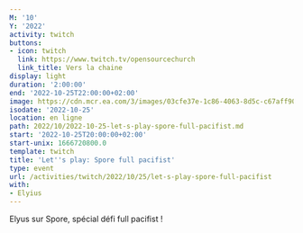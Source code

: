 ```yaml
---
M: '10'
Y: '2022'
activity: twitch
buttons:
- icon: twitch
  link: https://www.twitch.tv/opensourcechurch
  link_title: Vers la chaine
display: light
duration: '2:00:00'
end: '2022-10-25T22:00:00+02:00'
image: https://cdn.mcr.ea.com/3/images/03cfe37e-1c86-4063-8d5c-c67aff90a293/1587735143-0x0-0-0.jpg
isodate: '2022-10-25'
location: en ligne
path: 2022/10/2022-10-25-let-s-play-spore-full-pacifist.md
start: '2022-10-25T20:00:00+02:00'
start-unix: 1666720800.0
template: twitch
title: 'Let''s play: Spore full pacifist'
type: event
url: /activities/twitch/2022/10/25/let-s-play-spore-full-pacifist
with:
- Elyius
---
```

Elyus sur Spore, spécial défi full pacifist !